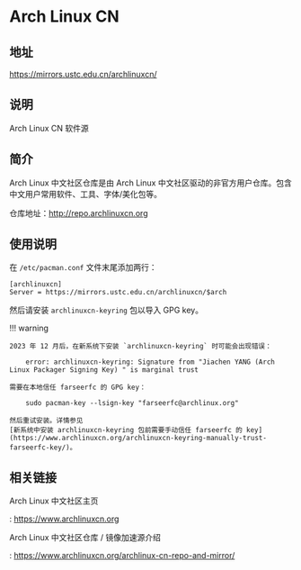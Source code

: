 # Arch Linux CN

## 地址

<https://mirrors.ustc.edu.cn/archlinuxcn/>

## 说明

Arch Linux CN 软件源

## 简介

Arch Linux 中文社区仓库是由 Arch Linux
中文社区驱动的非官方用户仓库。包含中文用户常用软件、工具、字体/美化包等。

仓库地址：<http://repo.archlinuxcn.org>

## 使用说明

在 `/etc/pacman.conf` 文件末尾添加两行：

    [archlinuxcn]
    Server = https://mirrors.ustc.edu.cn/archlinuxcn/$arch

然后请安装 `archlinuxcn-keyring` 包以导入 GPG key。

!!! warning

    2023 年 12 月后，在新系统下安装 `archlinuxcn-keyring` 时可能会出现错误：

        error: archlinuxcn-keyring: Signature from "Jiachen YANG (Arch Linux Packager Signing Key) " is marginal trust

    需要在本地信任 farseerfc 的 GPG key：

        sudo pacman-key --lsign-key "farseerfc@archlinux.org"

    然后重试安装。详情参见
    [新系统中安装 archlinuxcn-keyring 包前需要手动信任 farseerfc 的 key](https://www.archlinuxcn.org/archlinuxcn-keyring-manually-trust-farseerfc-key/)。

## 相关链接

Arch Linux 中文社区主页

:   <https://www.archlinuxcn.org>

Arch Linux 中文社区仓库 / 镜像加速源介绍

:   <https://www.archlinuxcn.org/archlinux-cn-repo-and-mirror/>

